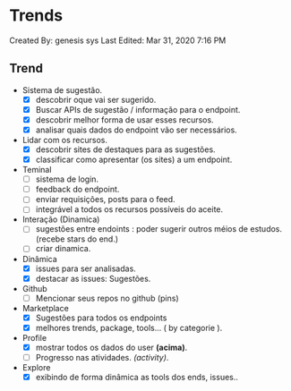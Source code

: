 # Trends

Created By: genesis sys
Last Edited: Mar 31, 2020 7:16 PM

## Trend

- Sistema de sugestão.
  - [x] descobrir oque vai ser sugerido.
  - [x] Buscar APIs de sugestão / informação para o endpoint.
  - [x] descobrir melhor forma de usar esses recursos.
  - [x] analisar quais dados do endpoint vão ser necessários.
- Lidar com os recursos.
  - [x] descobrir sites de destaques para as sugestões.
  - [x] classificar como apresentar (os sites) a um endpoint.
- Teminal
  - [ ] sistema de login.
  - [ ] feedback do endpoint.
  - [ ] enviar requisições, posts para o feed.
  - [ ] integrável a todos os recursos possíveis do aceite.
- Interação (Dinamica)
  - [ ] sugestões entre endoints : poder sugerir outros méios de estudos. (recebe stars do end.)
  - [ ] criar dinamica.
- Dinâmica
  - [x] issues para ser analisadas.
  - [x] destacar as issues: Sugestões.
- Github
  - [ ] Mencionar seus repos no github (pins)
- Marketplace
  - [x] Sugestões para todos os endpoints
  - [x] melhores trends, package, tools... ( by categorie ).
- Profile
  - [x] mostrar todos os dados do user **(acima)**.
  - [ ] Progresso nas atividades. _(activity)_.
- Explore
  - [x] exibindo de forma dinâmica as tools dos ends, issues..
